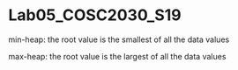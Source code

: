 # Lab05_COSC2030_S19

min-heap: the root value is the smallest of all the data values

max-heap: the root value is the largest of all the data values

